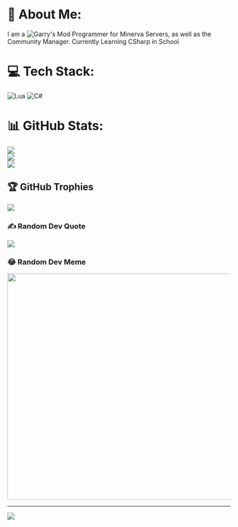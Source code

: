 # 💫 About Me:
I am a ![Garry's Mod](https://files.facepunch.com/garry/822e60dc-c931-43e4-800f-cbe010b3d4cc.png) Programmer for Minerva Servers, as well as the Community Manager.
Currently Learning CSharp in School


# 💻 Tech Stack:
![Lua](https://img.shields.io/badge/lua-%232C2D72.svg?style=for-the-badge&logo=lua&logoColor=white)
![C#](https://img.shields.io/badge/csharp-%232C2D72.svg?style=for-the-badge&logo=csharp&logoColor=orange)
# 📊 GitHub Stats:
![](https://github-readme-stats.vercel.app/api?username=bloodycop7&theme=radical&hide_border=false&include_all_commits=true&count_private=true)<br/>
![](https://github-readme-streak-stats.herokuapp.com/?user=bloodycop7&theme=radical&hide_border=false)<br/>
![](https://github-readme-stats.vercel.app/api/top-langs/?username=bloodycop7&theme=radical&hide_border=false&include_all_commits=true&count_private=true&layout=compact)

## 🏆 GitHub Trophies
![](https://github-profile-trophy.vercel.app/?username=bloodycop7&theme=radical_dimmed&no-frame=false&no-bg=false&margin-w=4)

### ✍️ Random Dev Quote
![](https://quotes-github-readme.vercel.app/api?type=horizontal&theme=radical)

### 😂 Random Dev Meme
<img src="https://random-memer.herokuapp.com/" width="512px"/>

---
[![](https://visitcount.itsvg.in/api?id=bloodycop7&icon=0&color=0)](https://visitcount.itsvg.in)
